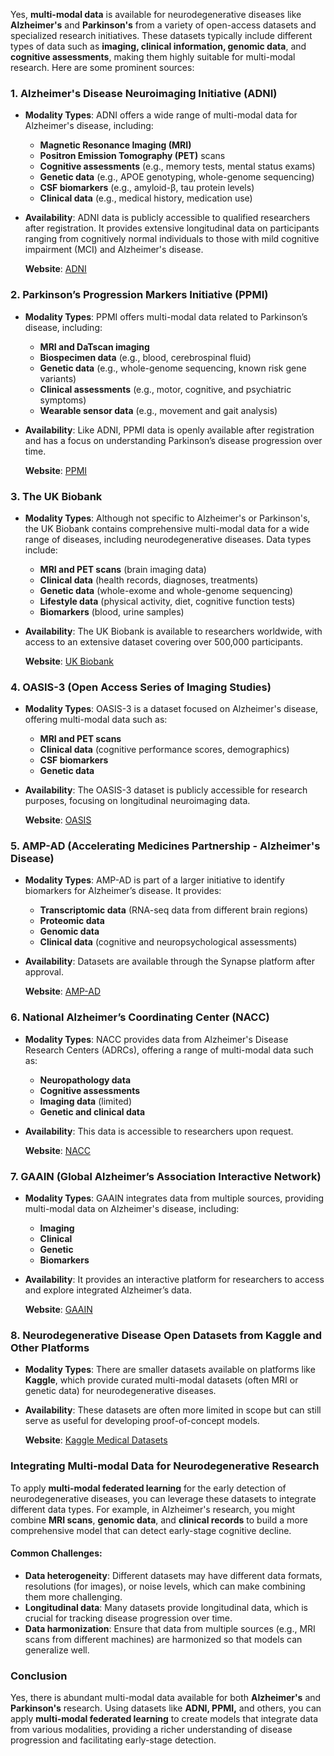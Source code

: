 Yes, **multi-modal data** is available for neurodegenerative diseases like **Alzheimer's** and **Parkinson's** from a variety of open-access datasets and specialized research initiatives. These datasets typically include different types of data such as **imaging, clinical information, genomic data**, and **cognitive assessments**, making them highly suitable for multi-modal research. Here are some prominent sources:

### 1. **Alzheimer's Disease Neuroimaging Initiative (ADNI)**
- **Modality Types**: ADNI offers a wide range of multi-modal data for Alzheimer's disease, including:
  - **Magnetic Resonance Imaging (MRI)**
  - **Positron Emission Tomography (PET)** scans
  - **Cognitive assessments** (e.g., memory tests, mental status exams)
  - **Genetic data** (e.g., APOE genotyping, whole-genome sequencing)
  - **CSF biomarkers** (e.g., amyloid-β, tau protein levels)
  - **Clinical data** (e.g., medical history, medication use)
  
- **Availability**: ADNI data is publicly accessible to qualified researchers after registration. It provides extensive longitudinal data on participants ranging from cognitively normal individuals to those with mild cognitive impairment (MCI) and Alzheimer's disease.

  **Website**: [ADNI](http://adni.loni.usc.edu)

### 2. **Parkinson’s Progression Markers Initiative (PPMI)**
- **Modality Types**: PPMI offers multi-modal data related to Parkinson’s disease, including:
  - **MRI and DaTscan imaging**
  - **Biospecimen data** (e.g., blood, cerebrospinal fluid)
  - **Genetic data** (e.g., whole-genome sequencing, known risk gene variants)
  - **Clinical assessments** (e.g., motor, cognitive, and psychiatric symptoms)
  - **Wearable sensor data** (e.g., movement and gait analysis)
  
- **Availability**: Like ADNI, PPMI data is openly available after registration and has a focus on understanding Parkinson’s disease progression over time.

  **Website**: [PPMI](https://www.ppmi-info.org)

### 3. **The UK Biobank**
- **Modality Types**: Although not specific to Alzheimer's or Parkinson's, the UK Biobank contains comprehensive multi-modal data for a wide range of diseases, including neurodegenerative diseases. Data types include:
  - **MRI and PET scans** (brain imaging data)
  - **Clinical data** (health records, diagnoses, treatments)
  - **Genetic data** (whole-exome and whole-genome sequencing)
  - **Lifestyle data** (physical activity, diet, cognitive function tests)
  - **Biomarkers** (blood, urine samples)
  
- **Availability**: The UK Biobank is available to researchers worldwide, with access to an extensive dataset covering over 500,000 participants.

  **Website**: [UK Biobank](https://www.ukbiobank.ac.uk)

### 4. **OASIS-3 (Open Access Series of Imaging Studies)**
- **Modality Types**: OASIS-3 is a dataset focused on Alzheimer's disease, offering multi-modal data such as:
  - **MRI and PET scans**
  - **Clinical data** (cognitive performance scores, demographics)
  - **CSF biomarkers**
  - **Genetic data**
  
- **Availability**: The OASIS-3 dataset is publicly accessible for research purposes, focusing on longitudinal neuroimaging data.

  **Website**: [OASIS](http://www.oasis-brains.org)

### 5. **AMP-AD (Accelerating Medicines Partnership - Alzheimer's Disease)**
- **Modality Types**: AMP-AD is part of a larger initiative to identify biomarkers for Alzheimer’s disease. It provides:
  - **Transcriptomic data** (RNA-seq data from different brain regions)
  - **Proteomic data**
  - **Genomic data**
  - **Clinical data** (cognitive and neuropsychological assessments)
  
- **Availability**: Datasets are available through the Synapse platform after approval.

  **Website**: [AMP-AD](https://adknowledgeportal.synapse.org/)

### 6. **National Alzheimer’s Coordinating Center (NACC)**
- **Modality Types**: NACC provides data from Alzheimer's Disease Research Centers (ADRCs), offering a range of multi-modal data such as:
  - **Neuropathology data**
  - **Cognitive assessments**
  - **Imaging data** (limited)
  - **Genetic and clinical data**
  
- **Availability**: This data is accessible to researchers upon request.

  **Website**: [NACC](https://naccdata.org)

### 7. **GAAIN (Global Alzheimer’s Association Interactive Network)**
- **Modality Types**: GAAIN integrates data from multiple sources, providing multi-modal data on Alzheimer's disease, including:
  - **Imaging**
  - **Clinical**
  - **Genetic**
  - **Biomarkers**
  
- **Availability**: It provides an interactive platform for researchers to access and explore integrated Alzheimer’s data.

  **Website**: [GAAIN](https://www.gaain.org)

### 8. **Neurodegenerative Disease Open Datasets from Kaggle and Other Platforms**
- **Modality Types**: There are smaller datasets available on platforms like **Kaggle**, which provide curated multi-modal datasets (often MRI or genetic data) for neurodegenerative diseases.
  
- **Availability**: These datasets are often more limited in scope but can still serve as useful for developing proof-of-concept models.

  **Website**: [Kaggle Medical Datasets](https://www.kaggle.com/datasets)

### Integrating Multi-modal Data for Neurodegenerative Research
To apply **multi-modal federated learning** for the early detection of neurodegenerative diseases, you can leverage these datasets to integrate different data types. For example, in Alzheimer's research, you might combine **MRI scans**, **genomic data**, and **clinical records** to build a more comprehensive model that can detect early-stage cognitive decline.

#### Common Challenges:
- **Data heterogeneity**: Different datasets may have different data formats, resolutions (for images), or noise levels, which can make combining them more challenging.
- **Longitudinal data**: Many datasets provide longitudinal data, which is crucial for tracking disease progression over time.
- **Data harmonization**: Ensure that data from multiple sources (e.g., MRI scans from different machines) are harmonized so that models can generalize well.

### Conclusion
Yes, there is abundant multi-modal data available for both **Alzheimer's** and **Parkinson's** research. Using datasets like **ADNI, PPMI,** and others, you can apply **multi-modal federated learning** to create models that integrate data from various modalities, providing a richer understanding of disease progression and facilitating early-stage detection.
